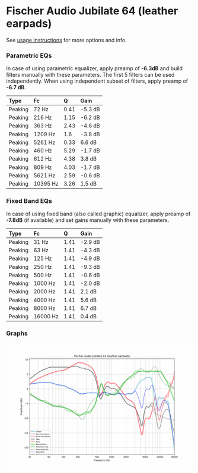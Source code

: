# Fischer Audio Jubilate 64 (leather earpads)
See [usage instructions](https://github.com/jaakkopasanen/AutoEq#usage) for more options and info.

### Parametric EQs
In case of using parametric equalizer, apply preamp of **-6.3dB** and build filters manually
with these parameters. The first 5 filters can be used independently.
When using independent subset of filters, apply preamp of **-6.7 dB**.

| Type    | Fc       |    Q | Gain    |
|:--------|:---------|:-----|:--------|
| Peaking | 72 Hz    | 0.41 | -5.3 dB |
| Peaking | 216 Hz   | 1.15 | -6.2 dB |
| Peaking | 363 Hz   | 2.43 | -4.6 dB |
| Peaking | 1209 Hz  | 1.6  | -3.8 dB |
| Peaking | 5261 Hz  | 0.33 | 6.6 dB  |
| Peaking | 460 Hz   | 5.29 | -1.7 dB |
| Peaking | 612 Hz   | 4.38 | 3.8 dB  |
| Peaking | 809 Hz   | 4.03 | -1.7 dB |
| Peaking | 5621 Hz  | 2.59 | -0.6 dB |
| Peaking | 10395 Hz | 3.26 | 1.5 dB  |

### Fixed Band EQs
In case of using fixed band (also called graphic) equalizer, apply preamp of **-7.8dB**
(if available) and set gains manually with these parameters.

| Type    | Fc       |    Q | Gain    |
|:--------|:---------|:-----|:--------|
| Peaking | 31 Hz    | 1.41 | -2.9 dB |
| Peaking | 63 Hz    | 1.41 | -4.3 dB |
| Peaking | 125 Hz   | 1.41 | -4.9 dB |
| Peaking | 250 Hz   | 1.41 | -9.3 dB |
| Peaking | 500 Hz   | 1.41 | -0.6 dB |
| Peaking | 1000 Hz  | 1.41 | -2.0 dB |
| Peaking | 2000 Hz  | 1.41 | 2.1 dB  |
| Peaking | 4000 Hz  | 1.41 | 5.6 dB  |
| Peaking | 8000 Hz  | 1.41 | 6.7 dB  |
| Peaking | 16000 Hz | 1.41 | 0.4 dB  |

### Graphs
![](./Fischer%20Audio%20Jubilate%2064%20(leather%20earpads).png)